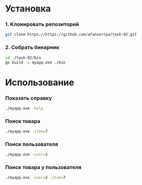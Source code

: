 # Установка
### 1. Клонировать репозиторий
```sh
git clone https://https://github.com/afanserrpa/task-02.git
```
### 2. Собрать бинарник
```sh
cd ./task-02/bin
go build -o myapp.exe ./bin
```

# Использование
### Показать справку
```sh
./myapp.exe -help
```
### Поиск товара
```sh
./myapp.exe -item=7
```
### Поиск пользователя
```sh
./myapp.exe -user=2
```
### Поиск товара у пользователя
```sh
./myapp.exe -user=2 -item=7
```
